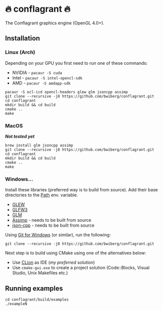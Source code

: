 # :fire: conflagrant :fire:
The Conflagrant graphics engine (OpenGL 4.0+).

## Installation

### Linux (Arch)

Depending on your GPU you first need to run one of these commands:
* NVIDIA - `pacaur -S cuda`
* Intel - `pacaur -S intel-opencl-sdk`
* AMD - `pacaur -S amdapp-sdk`


```shell
pacaur -S ocl-icd opencl-headers glew glm jsoncpp assimp
git clone --recursive -j8 https://github.com/bwiberg/conflagrant.git
cd conflagrant
mkdir build && cd build
cmake ..
make
```

### MacOS

**_Not tested yet_**

```shell
brew install glm jsoncpp assimp
git clone --recursive -j8 https://github.com/bwiberg/conflagrant.git
cd conflagrant
mkdir build && cd build
cmake ..
make
```

### Windows...

Install these libraries (preferred way is to build from source). Add their base directories to the [Path](https://stackoverflow.com/a/28545224) env. variable.
* [GLEW](http://glew.sourceforge.net/index.html)
* [GLFW3](http://www.glfw.org/)
* [GLM](https://glm.g-truc.net/0.9.8/index.html)
* [Assimp](http://assimp.sourceforge.net/main_downloads.html) - needs to be built from source
* [json-cpp](https://github.com/open-source-parsers/jsoncpp/releases) - needs to be built from source

Using [Git for Windows](https://git-for-windows.github.io/) (or similar), run the following:

```shell
git clone --recursive -j8 https://github.com/bwiberg/conflagrant.git
```

Next step is to build using CMake using one of the alternatives below:
* Use [CLion](https://www.jetbrains.com/clion/) as IDE (_my preferred solution_) 
* Use `cmake-gui.exe` to create a project solution (Code::Blocks, Visual Studio, Unix Makefiles etc.)

## Running examples

```shell
cd conflagrant/build/examples
./exampleN
```
